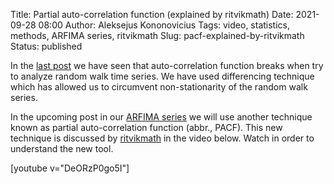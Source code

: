 Title: Partial auto-correlation function (explained by ritvikmath)
Date: 2021-09-28 08:00
Author: Aleksejus Kononovicius
Tags: video, statistics, methods, ARFIMA series, ritvikmath
Slug: pacf-explained-by-ritvikmath
Status: published

In the [last post]({filename}/articles/2021/random-walk-as-ar-process.md)
we have seen that auto-correlation function breaks when try to analyze
random walk time series. We have used differencing technique which has
allowed us to circumvent non-stationarity of the random walk series.

In the upcoming post in our [ARFIMA series](/tag/arfima-series/) we will use
another technique known as partial auto-correlation function (abbr., PACF).
This new technique is discussed by
[ritvikmath](https://www.youtube.com/channel/UCUcpVoi5KkJmnE3bvEhHR0Q) in
the video below. Watch in order to understand the new tool.

[youtube v="DeORzP0go5I"]
